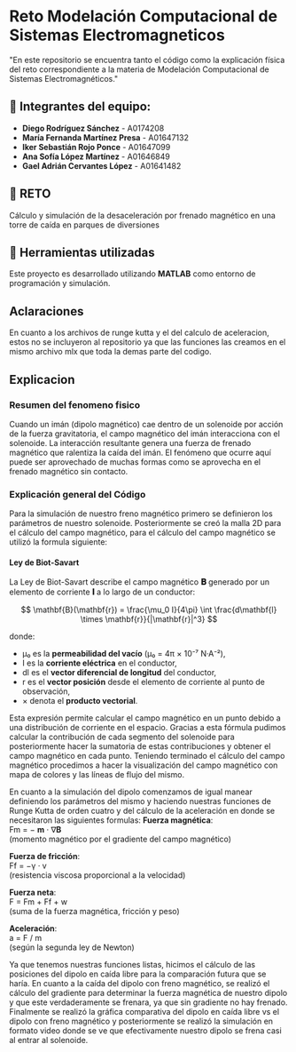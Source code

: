 # Reto Modelación Computacional de Sistemas Electromagneticos
"En este repositorio se encuentra tanto el código como la explicación física del reto correspondiente a la materia de Modelación Computacional de Sistemas Electromagnéticos."
## 👥 Integrantes del equipo:
- **Diego Rodríguez Sánchez** - A0174208  
- **María Fernanda Martínez Presa** - A01647132  
- **Iker Sebastián Rojo Ponce** - A01647099  
- **Ana Sofía López Martínez** - A01646849  
- **Gael Adrián Cervantes López** - A01641482  

## 🧲 RETO
Cálculo y simulación de la desaceleración por frenado magnético en una torre de caída en parques de diversiones

## 🧰 Herramientas utilizadas

Este proyecto es desarrollado utilizando **MATLAB** como entorno de programación y simulación.

## Aclaraciones
En cuanto a los archivos de runge kutta y el del calculo de aceleracion, estos no se incluyeron al repositorio ya que las funciones las creamos en el mismo archivo mlx que toda la demas parte del codigo.
## Explicacion
### Resumen del fenomeno fisico
Cuando un imán (dipolo magnético) cae dentro de un solenoide por acción de la fuerza gravitatoria, el campo magnético del imán interacciona con el solenoide. La interacción resultante genera una fuerza de frenado magnético que ralentiza la caída del imán. El fenómeno que ocurre aquí puede ser aprovechado de muchas formas como se aprovecha en el frenado magnético sin contacto.
### Explicación general del Código
Para la simulación de nuestro freno magnético primero se definieron los parámetros de nuestro solenoide. Posteriormente se creó la malla 2D para el cálculo del campo magnético, para el cálculo del campo magnético se utilizó la formula siguiente:
  #### Ley de Biot-Savart

La Ley de Biot-Savart describe el campo magnético **𝐁** generado por un elemento de corriente **𝐈** a lo largo de un conductor:

$$
\mathbf{B}(\mathbf{r}) = \frac{\mu_0 I}{4\pi} \int \frac{d\mathbf{l} \times \mathbf{r}}{|\mathbf{r}|^3}
$$

donde:

- μ₀ es la **permeabilidad del vacío** (μ₀ = 4π × 10⁻⁷ N·A⁻²),
- I es la **corriente eléctrica** en el conductor,
- dl es el **vector diferencial de longitud** del conductor,
- r es el **vector posición** desde el elemento de corriente al punto de observación,
- × denota el **producto vectorial**.

Esta expresión permite calcular el campo magnético en un punto debido a una distribución de corriente en el espacio.
Gracias a esta fórmula pudimos calcular la contribución de cada segmento del solenoide para posteriormente hacer la sumatoria de estas contribuciones y obtener el campo magnético en cada punto.
Teniendo terminado el cálculo del campo magnético procedimos a hacer la visualización del campo magnético con mapa de colores y las líneas de flujo del mismo.

En cuanto a la simulación del dipolo comenzamos de igual manear definiendo los parámetros del mismo y haciendo nuestras funciones de Runge Kutta de orden cuatro y del cálculo de la aceleración en donde se necesitaron las siguientes formulas:
**Fuerza magnética**:  
Fm = − **m** · ∇**B**  
(momento magnético por el gradiente del campo magnético)

**Fuerza de fricción**:  
Ff = −γ · v  
(resistencia viscosa proporcional a la velocidad)

**Fuerza neta**:  
F = Fm + Ff + w  
(suma de la fuerza magnética, fricción y peso)

**Aceleración**:  
a = F / m  
(según la segunda ley de Newton)

Ya que tenemos nuestras funciones listas, hicimos el cálculo de las posiciones del dipolo en caída libre para la comparación futura que se haría. En cuanto a la caída del dipolo con freno magnético, se realizó el cálculo del gradiente para determinar la fuerza magnética de nuestro dipolo y que este verdaderamente se frenara, ya que sin gradiente no hay frenado. Finalmente se realizó la gráfica comparativa del dipolo en caída libre vs el dipolo con freno magnético y posteriormente se realizó la simulación en formato video donde se ve que efectivamente nuestro dipolo se frena casi al entrar al solenoide.


